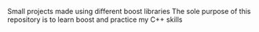 Small projects made using different boost libraries
The sole purpose of this repository is to learn boost and practice my C++ skills
